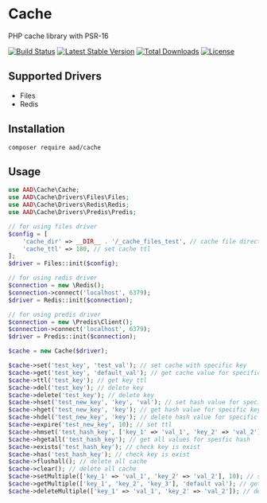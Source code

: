 # Cache
PHP cache library with PSR-16

[![Build Status](https://travis-ci.com/AdemAliDurmus/cache.svg?branch=master)](https://travis-ci.com/AdemAliDurmus/cache)
[![Latest Stable Version](https://poser.pugx.org/aad/cache/v/stable)](https://packagist.org/packages/aad/cache)
[![Total Downloads](https://poser.pugx.org/aad/cache/downloads)](https://packagist.org/packages/aad/cache)
[![License](https://poser.pugx.org/aad/cache/license)](https://packagist.org/packages/aad/cache)

## Supported Drivers
- Files
- Redis

## Installation
```
composer require aad/cache
```

## Usage
```php
use AAD\Cache\Cache;
use AAD\Cache\Drivers\Files\Files;
use AAD\Cache\Drivers\Redis\Redis;
use AAD\Cache\Drivers\Predis\Predis;

// for using files driver
$config = [
    'cache_dir' => __DIR__ . '/_cache_files_test', // cache file directory
    'cache_ttl' => 180, // set cache ttl
];
$driver = Files::init($config);

// for using redis driver
$connection = new \Redis();
$connection->connect('localhost', 6379);
$driver = Redis::init($connection);

// for using predis driver
$connection = new \Predis\Client();
$connection->connect('localhost', 6379);
$driver = Predis::init($connection);

$cache = new Cache($driver);

$cache->set('test_key', 'test_val'); // set cache with specific key
$cache->get('test_key', 'default_val'); // get cache value for specific key, if the key does not exist, you can return a default value
$cache->ttl('test_key'); // get key ttl
$cache->del('test_key'); // delete key
$cache->delete('test_key'); // delete key
$cache->hset('test_new_key', 'key', 'val'); // set hash value for specific key
$cache->hget('test_new_key', 'key'); // get hash value for specific key
$cache->hdel('test_new_key', 'key'); // delete hash value for specific key
$cache->expire('test_new_key', 10); // set ttl
$cache->hmset('test_hash_key', ['key_1' => 'val_1', 'key_2' => 'val_2']); // set cache for spesfic hash with key value pairs
$cache->hgetall('test_hash_key'); // get all values for spesfic hash
$cache->exists('test_hash_key'); // check key is exist
$cache->has('test_hash_key'); // check key is exist
$cache->flushall(); // delete all cache
$cache->clear(); // delete all cache
$cache->setMultiple(['key_1' => 'val_1', 'key_2' => 'val_2'], 10); // set cache for multiple key value pairs with ttl
$cache->getMultiple(['key_1', 'key_2', 'key_3'], 'default val'); // get cache for multiple keys, if some keys does not exist, you can return a default value
$cache->deleteMultiple(['key_1' => 'val_1', 'key_2' => 'val_2']); // delete cache for multiple key value pairs
```
